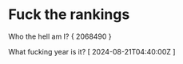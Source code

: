 # Fuck the rankings

Who the hell am I?
{ 2068490 }

What fucking year is it?
[ 2024-08-21T04:40:00Z ]
